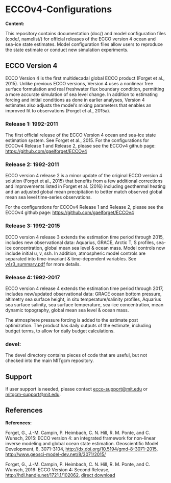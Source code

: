 # ECCOv4-Configurations

**Content:**

This repository contains documentation (doc/) and model configuration files (code/, namelist/) for official releases of the ECCO version 4 ocean and sea-ice state estimates.  Model configuration files allow users to reproduce the state estimate or  conduct new simulation experiments. 


## ECCO Version 4

ECCO Version 4 is the first multidecadal global ECCO product (Forget et al., 2015).  Unlike previous ECCO versions, Version 4 uses a nonlinear free surface formulation and real freshwater flux boundary condition, permitting a more accurate simulation of sea level change.  In addition to estimating forcing and initial conditions as done in earlier analyses, Version 4 estimates also adjusts the model’s mixing parameters that enables an improved fit to observations (Forget et al., 2015a). 

### Release 1: 1992-2011

The first official release of the ECCO Version 4 ocean and sea-ice state estimation system.  See Forget et al., 2015.
For the configurations for ECCOv4 Release 1 and Release 2, please see the ECCOv4 github page:
https://github.com/gaelforget/ECCOv4

### Release 2: 1992-2011

ECCO version 4 release 2 is a minor update of the original ECCO version 4 solution (Forget et al., 2015) that benefits from a few additional corrections and improvements listed in Forget et al. (2016) including geothermal heating and an adjusted global mean precipitation to better match observed global mean sea level time-series observations. 

For the configurations for ECCOv4 Release 1 and Release 2, please see the ECCOv4 github page:
https://github.com/gaelforget/ECCOv4


### Release 3: 1992-2015

ECCO version 4 release 3 extends the estimation time period through 2015, includes new observational data: Aquarius, GRACE, Arctic T, S profiles, sea-ice concentration, global mean sea level & ocean mass.  Model controls now include initial u, v, ssh.  In addition, atmospheric model controls are separated into time-invariant & time-dependent variables.  See [v4r3_summary.pdf](https://github.com/ECCO-GROUP/ECCOv4-Configurations/blob/master/ECCOv4%20Release%203/doc/v4r3_summary.pdf) for more details.

### Release 4: 1992-2017

ECCO version 4 release 4 extends the estimation time period through 2017, includes new/updated observational data: GRACE ocean bottom pressure, altimetry sea surface height, in situ temperature/salinity profiles, Aquarius sea surface salinity, sea surface temperature, sea-ice concentration, mean dynamic topography, global mean sea level & ocean mass.

The atmosphere pressure forcing is added to the estimate post optimization. The product has daily outputs of the estimate, including budget terms, to allow for daily budget calculations.

### devel: 
The devel directory contains pieces of code that are useful, but not checked into the main MITgcm repository. 

## Support

If user support is needed, please contact ecco-support@mit.edu or  mitgcm-support@mit.edu.


## References

**References:**

Forget, G., J.-M. Campin, P. Heimbach, C. N. Hill, R. M. Ponte, and C. Wunsch, 2015: ECCO version 4: an integrated framework for non-linear inverse modeling and global ocean state estimation. Geoscientific Model Development, 8, 3071-3104, <http://dx.doi.org/10.5194/gmd-8-3071-2015>, <http://www.geosci-model-dev.net/8/3071/2015/>

Forget, G., J.-M. Campin, P. Heimbach, C. N. Hill, R. M. Ponte, and C. Wunsch, 2016: ECCO Version 4: Second Release, <http://hdl.handle.net/1721.1/102062>, [direct download](https://dspace.mit.edu/bitstream/handle/1721.1/102062/standardAnalysis.pdf?sequence=1&isAllowed=y)
